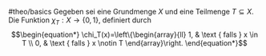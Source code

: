 #theo/basics 
Gegeben sei eine Grundmenge $X$ und eine Teilmenge $T \subseteq X$. Die Funktion $\chi_T: X \rightarrow\{0,1\}$, definiert durch
$$\begin{equation*}
\chi_T(x)=\left\{\begin{array}{ll}
1, & \text { falls } x \in T \\
0, & \text { falls } x \notin T
\end{array}\right.
\end{equation*}$$


